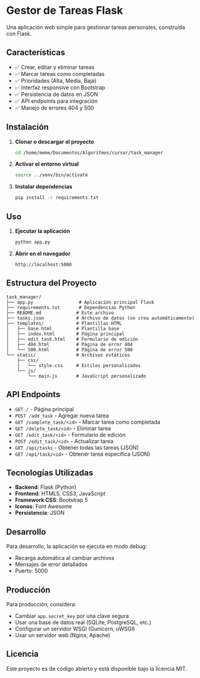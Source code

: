 # Gestor de Tareas Flask

Una aplicación web simple para gestionar tareas personales, construida con Flask.

## Características

- ✅ Crear, editar y eliminar tareas
- ✅ Marcar tareas como completadas
- ✅ Prioridades (Alta, Media, Baja)
- ✅ Interfaz responsive con Bootstrap
- ✅ Persistencia de datos en JSON
- ✅ API endpoints para integración
- ✅ Manejo de errores 404 y 500

## Instalación

1. **Clonar o descargar el proyecto**
   ```bash
   cd /home/meme/Documentos/Algoritmos/cursor/task_manager
   ```

2. **Activar el entorno virtual**
   ```bash
   source ../venv/bin/activate
   ```

3. **Instalar dependencias**
   ```bash
   pip install -r requirements.txt
   ```

## Uso

1. **Ejecutar la aplicación**
   ```bash
   python app.py
   ```

2. **Abrir en el navegador**
   ```
   http://localhost:5000
   ```

## Estructura del Proyecto

```
task_manager/
├── app.py                 # Aplicación principal Flask
├── requirements.txt       # Dependencias Python
├── README.md             # Este archivo
├── tasks.json            # Archivo de datos (se crea automáticamente)
├── templates/            # Plantillas HTML
│   ├── base.html         # Plantilla base
│   ├── index.html        # Página principal
│   ├── edit_task.html    # Formulario de edición
│   ├── 404.html          # Página de error 404
│   └── 500.html          # Página de error 500
└── static/               # Archivos estáticos
    ├── css/
    │   └── style.css     # Estilos personalizados
    └── js/
        └── main.js       # JavaScript personalizado
```

## API Endpoints

- `GET /` - Página principal
- `POST /add_task` - Agregar nueva tarea
- `GET /complete_task/<id>` - Marcar tarea como completada
- `GET /delete_task/<id>` - Eliminar tarea
- `GET /edit_task/<id>` - Formulario de edición
- `POST /edit_task/<id>` - Actualizar tarea
- `GET /api/tasks` - Obtener todas las tareas (JSON)
- `GET /api/task/<id>` - Obtener tarea específica (JSON)

## Tecnologías Utilizadas

- **Backend**: Flask (Python)
- **Frontend**: HTML5, CSS3, JavaScript
- **Framework CSS**: Bootstrap 5
- **Iconos**: Font Awesome
- **Persistencia**: JSON

## Desarrollo

Para desarrollo, la aplicación se ejecuta en modo debug:
- Recarga automática al cambiar archivos
- Mensajes de error detallados
- Puerto: 5000

## Producción

Para producción, considera:
- Cambiar `app.secret_key` por una clave segura
- Usar una base de datos real (SQLite, PostgreSQL, etc.)
- Configurar un servidor WSGI (Gunicorn, uWSGI)
- Usar un servidor web (Nginx, Apache)

## Licencia

Este proyecto es de código abierto y está disponible bajo la licencia MIT.
